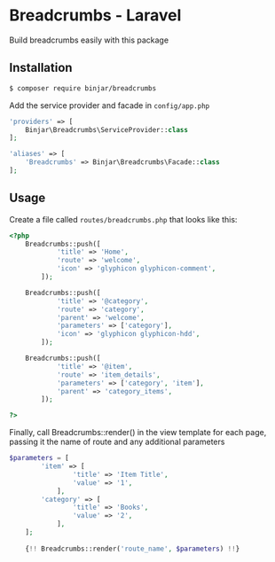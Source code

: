 # Breadcrumbs - Laravel
Build breadcrumbs easily with this package
## Installation
```sh
$ composer require binjar/breadcrumbs
```
Add the service provider and facade in `config/app.php`
```php
'providers' => [
    Binjar\Breadcrumbs\ServiceProvider::class
];
```
```php
'aliases' => [
    'Breadcrumbs' => Binjar\Breadcrumbs\Facade::class
];
```
## Usage
Create a file called `routes/breadcrumbs.php` that looks like this:

```php
<?php
	Breadcrumbs::push([
			'title' => 'Home',
			'route' => 'welcome',
			'icon' => 'glyphicon glyphicon-comment',
		]);

	Breadcrumbs::push([
			'title' => '@category',
			'route' => 'category',
			'parent' => 'welcome',
			'parameters' => ['category'],
			'icon' => 'glyphicon glyphicon-hdd',
		]);

	Breadcrumbs::push([
			'title' => '@item',
			'route' => 'item_details',
			'parameters' => ['category', 'item'],
			'parent' => 'category_items',
		]);

?>
```
Finally, call Breadcrumbs::render() in the view template for each page, passing it the name of route and any additional parameters
```php
$parameters = [
        'item' => [
                'title' => 'Item Title',
                'value' => '1',
            ],
        'category' => [
                'title' => 'Books',
                'value' => '2',
            ],
    ];
    
    {!! Breadcrumbs::render('route_name', $parameters) !!}
```
